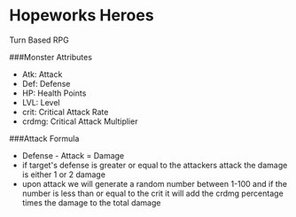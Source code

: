 # Hopeworks Heroes
Turn Based RPG

###Monster Attributes
* Atk: Attack
* Def: Defense
* HP: Health Points
* LVL: Level
* crit: Critical Attack Rate
* crdmg: Critical Attack Multiplier

###Attack Formula
* Defense - Attack = Damage
* if target's defense is greater or equal to the attackers attack the damage is either 1 or 2 damage
* upon attack we will generate a random number between 1-100 and if the number is less than or equal to the crit it will add the crdmg percentage times the damage to the total damage
